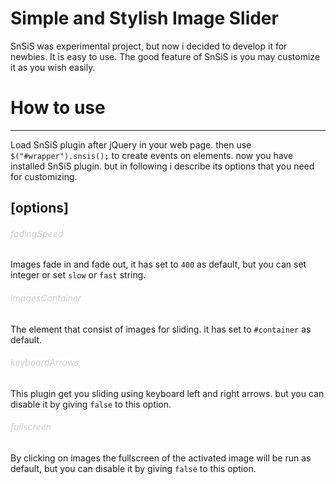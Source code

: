 <h1>Simple and Stylish Image Slider</h1>
SnSiS was experimental project, but now i decided to develop it for newbies. It is easy to use. The good feature of SnSiS is you may customize it as you wish easily.

<h1>How to use</h1>
<hr>
Load SnSiS plugin after jQuery in your web page. then use <code>$("#wrapper").snsis();</code> to create events on elements. now you have installed SnSiS plugin. but in following i describe its options that you need for customizing.

<h2>[options]</h2>

<h6><font color="#ccc">fadingSpeed</font></h6>
Images fade in and fade out, it has set to <code>400</code> as default, but you can set integer or set <code>slow</code> or <code>fast</code> string.

<h6><font color="#ccc">imagesContainer</font></h6>
The element that consist of images for sliding. it has set to <code>#container</code> as default.

<h6><font color="#ccc">keyboardArrows</font></h6>
This plugin get you sliding using keyboard left and right arrows. but you can disable it by giving <code>false</code> to this option.

<h6><font color="#ccc">fullscreen</font></h6>
By clicking on images the fullscreen of the activated image will be run as default, but you can disable it by giving <code>false</code> to this option.
